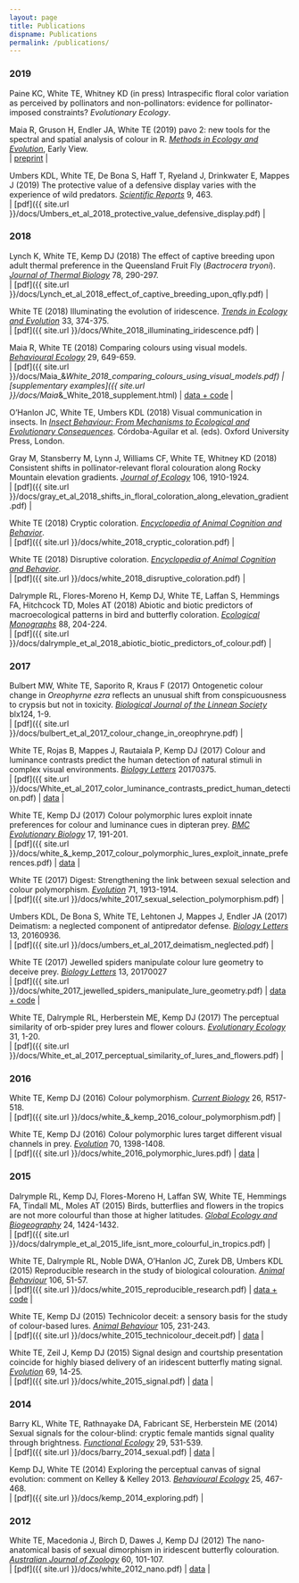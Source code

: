 ```yaml
---
layout: page
title: Publications
dispname: Publications
permalink: /publications/
---
```


### 2019

Paine KC, White TE, Whitney KD (in press) Intraspecific floral color variation as perceived by pollinators and non-pollinators: evidence for pollinator-imposed constraints? _Evolutionary Ecology_.  

Maia R, Gruson H, Endler JA, White TE (2019) pavo 2: new tools for the spectral and spatial analysis of colour in R. [_Methods in Ecology and Evolution_](http://dx.doi.org/10.1111/2041-210X.13174), Early View.  
| [preprint](https://doi.org/10.1101/427658) | 

Umbers KDL, White TE, De Bona S, Haff T, Ryeland J, Drinkwater E, Mappes J (2019) The protective value of a defensive display varies with the experience of wild predators. [_Scientific Reports_](http://dx.doi.org/10.1038/s41598-018-36995-9) 9, 463.  
| [pdf]({{ site.url }}/docs/Umbers_et_al_2018_protective_value_defensive_display.pdf) |

### 2018

Lynch K, White TE, Kemp DJ (2018) The effect of captive breeding upon adult thermal preference in the Queensland Fruit Fly (_Bactrocera tryoni_). [_Journal of Thermal Biology_](https://dx.doi.org/10.1016/j.jtherbio.2018.10.005) 78, 290-297.  
| [pdf]({{ site.url }}/docs/Lynch_et_al_2018_effect_of_captive_breeding_upon_qfly.pdf) |

White TE (2018) Illuminating the evolution of iridescence. [_Trends in Ecology and Evolution_](https://doi.org/10.1016/j.tree.2018.03.011) 33, 374-375.  
| [pdf]({{ site.url }}/docs/White_2018_illuminating_iridescence.pdf) |

Maia R, White TE (2018) Comparing colours using visual models. [_Behavioural Ecology_](http://dx.doi.org/10.1093/beheco/ary017) 29, 649-659.  
| [pdf]({{ site.url }}/docs/Maia_&_White_2018_comparing_colours_using_visual_models.pdf) | [supplementary examples]({{ site.url }}/docs/Maia_&_White_2018_supplement.html) | [data + code](https://github.com/rmaia/msdichromatism) |

O’Hanlon JC, White TE, Umbers KDL (2018) Visual communication in insects. In [_Insect Behaviour: From Mechanisms to Ecological and Evolutionary Consequences_](https://global.oup.com/academic/product/insect-behavior-9780198797517?cc=au&lang=en&). Córdoba-Aguilar et al. (eds). Oxford University Press, London.  

Gray M, Stansberry M, Lynn J, Williams CF, White TE, Whitney KD (2018) Consistent shifts in pollinator-relevant floral colouration along Rocky Mountain elevation gradients. [_Journal of Ecology_](http://dx.doi.org/10.1111/1365-2745.12948) 106, 1910-1924.  
| [pdf]({{ site.url }}/docs/gray_et_al_2018_shifts_in_floral_coloration_along_elevation_gradient.pdf) |

White TE (2018) Cryptic coloration. [_Encyclopedia of Animal Cognition and Behavior_](https://doi.org/10.1007/978-3-319-47829-6_665-1).  
| [pdf]({{ site.url }}/docs/white_2018_cryptic_coloration.pdf) |

White TE (2018) Disruptive coloration. [_Encyclopedia of Animal Cognition and Behavior_](https://doi.org/10.1007/978-3-319-47829-6_676-1).  
| [pdf]({{ site.url }}/docs/white_2018_disruptive_coloration.pdf) |

Dalrymple RL, Flores-Moreno H, Kemp DJ, White TE, Laffan S, Hemmings FA, Hitchcock TD, Moles AT (2018) Abiotic and biotic predictors of macroecological patterns in bird
and butterfly coloration. [_Ecological Monographs_](http://dx.doi.org/10.1002/ecm.1287) 88, 204-224.  
| [pdf]({{ site.url }}/docs/dalrymple_et_al_2018_abiotic_biotic_predictors_of_colour.pdf) |

### 2017 

Bulbert MW, White TE, Saporito R, Kraus F (2017) Ontogenetic colour change in _Oreophyrne ezra_ reflects an unusual shift from conspicuousness to crypsis but not in toxicity. [_Biological Journal of the Linnean Society_](https://doi.org/10.1093/biolinnean/blx124) blx124, 1-9.  
| [pdf]({{ site.url }}/docs/bulbert_et_al_2017_colour_change_in_oreophryne.pdf) |

White TE, Rojas B, Mappes J, Rautaiala P, Kemp DJ (2017) Colour and luminance contrasts predict the human detection of natural stimuli in complex visual environments. [_Biology Letters_](http://dx.doi.org/10.1098/rsbl.2017.0375) 20170375.  
| [pdf]({{ site.url }}/docs/White_et_al_2017_color_luminance_contrasts_predict_human_detection.pdf) | [data](https://figshare.com/articles/white_et_al_2017_biol_letters_zip/5235079) |

White TE, Kemp DJ (2017) Colour polymorphic lures exploit innate preferences for colour and luminance cues in dipteran prey. [_BMC Evolutionary Biology_](http://dx.doi.org/10.1186/s12862-017-1043-7) 17, 191-201.  
| [pdf]({{ site.url }}/docs/white_&_kemp_2017_colour_polymorphic_lures_exploit_innate_preferences.pdf) | [data](https://doi.org/10.6084/m9.figshare.5306080.v1) |

White TE (2017) Digest: Strengthening the link between sexual selection and colour polymorphism. [_Evolution_](http://dx.doi.org/10.1111/evo.13272) 71, 1913-1914.  
| [pdf]({{ site.url }}/docs/white_2017_sexual_selection_polymorphism.pdf) | 

Umbers KDL, De Bona S, White TE, Lehtonen J, Mappes J, Endler JA (2017) Deimatism: a neglected component of antipredator defense. [_Biology Letters_](http://dx.doi.org/10.1098/rsbl.2016.0936) 13, 20160936.  
| [pdf]({{ site.url }}/docs/umbers_et_al_2017_deimatism_neglected.pdf) |

White TE (2017) Jewelled spiders manipulate colour lure geometry to deceive prey. [_Biology Letters_](http://dx.doi.org/10.1098/rsbl.2017.0027) 13, 20170027  
| [pdf]({{ site.url }}/docs/white_2017_jewelled_spiders_manipulate_lure_geometry.pdf) | [data + code](https://github.com/thomased/ms_spiderpattern) |

White TE, Dalrymple RL, Herberstein ME, Kemp DJ (2017) The perceptual similarity of orb-spider prey lures and flower colours. [_Evolutionary Ecology_](http://dx.doi.org/10.1007%2Fs10682-016-9876-x) 31, 1-20.  
| [pdf]({{ site.url }}/docs/White_et_al_2017_perceptual_similarity_of_lures_and_flowers.pdf) |

### 2016

White TE, Kemp DJ (2016) Colour polymorphism. [_Current Biology_](http://dx.doi.org/10.1016/j.cub.2016.03.017) 26, R517-518.  
| [pdf]({{ site.url }}/docs/white_&_kemp_2016_colour_polymorphism.pdf) |  

White TE, Kemp DJ (2016) Colour polymorphic lures target different visual channels in prey. [_Evolution_](http://dx.doi.org/10.1111/evo.12948) 70, 1398-1408.  
| [pdf]({{ site.url }}/docs/white_2016_polymorphic_lures.pdf) |  [data](https://dx.doi.org/10.6084/m9.figshare.1517656.v1) |  

### 2015

Dalrymple RL, Kemp DJ, Flores-Moreno H, Laffan SW, White TE, Hemmings FA, Tindall ML, Moles AT (2015) Birds, butterflies and flowers in the tropics are not more colourful than those at higher latitudes. [_Global Ecology and Biogeography_](http://dx.doi.org/10.1111/geb.12368) 24, 1424-1432.  
| [pdf]({{ site.url }}/docs/dalrymple_et_al_2015_life_isnt_more_colourful_in_tropics.pdf) |

White TE, Dalrymple RL, Noble DWA, O’Hanlon JC, Zurek DB, Umbers KDL (2015) Reproducible research in the study of biological colouration. [_Animal Behaviour_](http://dx.doi.org/10.1016/j.anbehav.2015.05.007) 106, 51-57.  
| [pdf]({{ site.url }}/docs/white_2015_reproducible_research.pdf) | [data + code](https://github.com/daniel1noble/colsci_rep) |  

White TE, Kemp DJ (2015) Technicolor deceit: a sensory basis for the study of colour-based lures. [_Animal Behaviour_](http://dx.doi.org/10.1016/j.anbehav.2015.04.025) 105, 231-243.  
| [pdf]({{ site.url }}/docs/white_2015_technicolour_deceit.pdf) | [data](http://dx.doi.org/10.6084/m9.figshare.1371150) |  

White TE, Zeil J, Kemp DJ (2015) Signal design and courtship presentation coincide for highly biased delivery of an iridescent butterfly mating signal. [_Evolution_](http://dx.doi.org/10.1111/evo.12551) 69, 14-25.  
| [pdf]({{ site.url }}/docs/white_2015_signal.pdf) | [data](http://dx.doi.org/10.5061/dryad.3hk2v) |

### 2014

Barry KL, White TE, Rathnayake DA, Fabricant SE, Herberstein ME (2014) Sexual signals for the colour-blind: cryptic female mantids signal quality through brightness. [_Functional Ecology_](http://dx.doi.org/10.1111/1365-2435.12363) 29, 531-539.  
| [pdf]({{ site.url }}/docs/barry_2014_sexual.pdf) | [data](http://dx.doi.org/10.5061/dryad.3hk2v) | 

Kemp DJ, White TE (2014) Exploring the perceptual canvas of signal evolution: comment on Kelley & Kelley 2013. [_Behavioural Ecology_](http://dx.doi.org/10.1093/beheco/aru012) 25, 467-468.  
| [pdf]({{ site.url }}/docs/kemp_2014_exploring.pdf) |

### 2012

White TE, Macedonia J, Birch D, Dawes J, Kemp DJ (2012) The nano-anatomical basis of sexual dimorphism in iridescent butterfly colouration. [_Australian Journal of Zoology_](http://dx.doi.org/10.1071/ZO12045) 60, 101-107.  
| [pdf]({{ site.url }}/docs/white_2012_nano.pdf) | [data](http://figshare.com/articles/Data_from_White_et_al_2012_The_nano_anatomical_basis_of_sexual_dimorphism_in_iridescent_butterfly_colouration_/897985) |

